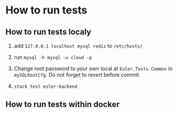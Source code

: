 # How to run tests

## How to run tests localy

1. add `127.0.0.1 localhost mysql redis` to `/etc/hosts/`

2. run `mysql -h mysql -u cloud -p`

3. Change root password to your own local at `Euler.Tests.Common` in `mySQLRootCfg`. Do not forget to revert before commit.

4. `stack test euler-backend`

## How to run tests within docker
